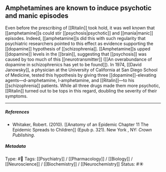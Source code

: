 ## Amphetamines are known to induce psychotic and manic episodes # 

Even before the prescribing of [[Ritalin]] took hold, it was well known that [[amphetamine]]s could stir [[psychosis|psychotic]] and [[mania|manic]] episodes. Indeed, [[amphetamine]]s did this with such regularity that psychiatric researchers pointed to this effect as evidence supporting the [[dopamine]] hypothesis of [[schizophrenia]]. [[Amphetamine]]s upped [[dopamine]] levels in the [[brain]], suggesting that [[psychosis]] was caused by too much of this [[neurotransmitter]] ([[An overabundance of dopamine in schizophrenics has yet to be found]]). In 1974, [[David Janowsky]], a physician at the University of California at San Diego School of Medicine, tested this hypothesis by giving three [[dopamine]]-elevating agents—d-amphetamine, l-amphetamine, and [[Ritalin]]—to his [[schizophrenia]] patients. While all three drugs made them more psychotic, [[Ritalin]] turned out to be tops in this regard, doubling the severity of their symptoms.

___

##### References

- Whitaker, Robert. (2010). [[Anatomy of an Epidemic Chapter 11 The Epidemic Spreads to Children]] (Epub p. 321). New York , NY: _Crown Publishing_.

##### Metadata

Type: #🔴 
Tags: [[Psychiatry]] / [[Pharmacology]] / [[Biology]] / [[Neuroscience]] / [[Biochemistry]] / [[Neurochemistry]]
Status: #☀️ 